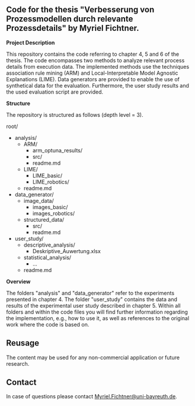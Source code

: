 Code for the thesis "Verbesserung von Prozessmodellen durch relevante Prozessdetails" by Myriel Fichtner.
--
**Project Description**

This repository contains the code referring to chapter 4, 5 and 6 of the thesis.
The code encompasses two methods to analyze relevant process details from execution data. The implemented methods use the techniques association rule mining (ARM) and Local-Interpretable Model Agnostic Explanations (LIME).
Data generators are provided to enable the use of synthetical data for the evaluation.
Furthermore, the user study results and the used evaluation script are provided.

**Structure**

The repository is structured as follows (depth level = 3).

root/

  - analysis/
     - ARM/
       - arm_optuna_results/
       - src/
       - readme.md 
     - LIME/
        - LIME_basic/
        - LIME_robotics/
     - readme.md
  - data_generator/
     - image_data/
        - images_basic/
        - images_robotics/ 
     - structured_data/
        - src/
        - readme.md 
  - user_study/
     - descriptive_analysis/
        - Deskriptive_Auwertung.xlsx 
     - statistical_analysis/
        - ... 
     - readme.md 

**Overview**

The folders "analysis" and "data_generator" refer to the experiments presented in chapter 4.
The folder "user_study" contains the data and results of the experimental user study described in chapter 5.
Within all folders and within the code files you will find further information regarding the implementation, e.g., how to use it, as well as references to the original work where the code is based on.

## Reusage
The content may be used for any non-commercial application or future research.

## Contact
In case of questions please contact Myriel.Fichtner@uni-bayreuth.de.
